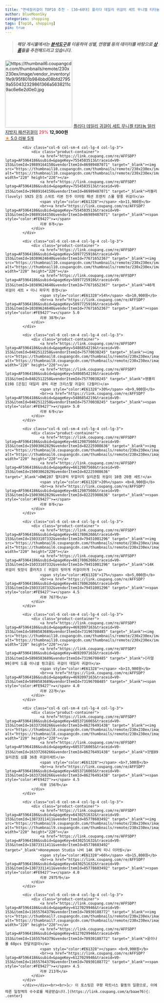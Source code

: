 ```yaml
---
title: "면세점귀걸이 TOP10 추천 - [30~60대] 플리다 데일리 귀걸이 세트 무니켈 티타늄 알러지방지 패션귀걸이"
author: BlueMoonSky
categories: shopping
tags: [Top10, shopping]
pin: true
---
```


> ##### 해당 게시물에서는 [**분석도구**](https://itemscout.io/)를 이용하여 **성별**, **연령별** 등의 데이터를 바탕으로 [**상품**](https://link.coupang.com/a/baae76)들을 추천해드리고 있습니다.
<div class="container"><div class="row">
            <div class="col-6 col-sm-4 col-lg-4 col-lg-3">
                <div class="product-container">
                    <a href="https://link.coupang.com/re/AFFSDP?lptag=AF5964186&subid=&pageKey=7662428869&traceid=V0-153&itemId=20417664971&vendorItemId=79018387087" target="_blank"><img src="https://thumbnail6.coupangcdn.com/thumbnails/remote/230x230ex/image/vendor_inventory/1fe9/95f801b984bbd08bfd27959a550432329861366a5638211c9ac6e6e2d0e0.jpg" alt="https://thumbnail6.coupangcdn.com/thumbnails/remote/230x230ex/image/vendor_inventory/1fe9/95f801b984bbd08bfd27959a550432329861366a5638211c9ac6e6e2d0e0.jpg" width="220" height="220"></a>
                    <a href="https://link.coupang.com/re/AFFSDP?lptag=AF5964186&subid=&pageKey=7662428869&traceid=V0-153&itemId=20417664971&vendorItemId=79018387087" target="_blank">플리다 데일리 귀걸이 세트 무니켈 티타늄 알러지방지 패션귀걸이</a>
                    <span style="color:#E61328">29%</span> <b>12,900원</b>
                    <br><a href="https://link.coupang.com/re/AFFSDP?lptag=AF5964186&subid=&pageKey=7662428869&traceid=V0-153&itemId=20417664971&vendorItemId=79018387087" target="_blank"><span style="color:#FE9427">★</span> 5.0
                    리뷰 5개</a>
                </div>
            </div>
            
            <div class="col-6 col-sm-4 col-lg-4 col-lg-3">
                <div class="product-container">
                    <a href="https://link.coupang.com/re/AFFSDP?lptag=AF5964186&subid=&pageKey=7554583513&traceid=V0-153&itemId=19889164150&vendorItemId=86989487071" target="_blank"><img src="https://thumbnail10.coupangcdn.com/thumbnails/remote/230x230ex/image/vendor_inventory/540a/a9f3b7cdab7b3d57197a6dfc5fb2a25f0bfb4aa2f45f37eefd1502e17662.jpg" alt="https://thumbnail10.coupangcdn.com/thumbnails/remote/230x230ex/image/vendor_inventory/540a/a9f3b7cdab7b3d57197a6dfc5fb2a25f0bfb4aa2f45f37eefd1502e17662.jpg" width="220" height="220"></a>
                    <a href="https://link.coupang.com/re/AFFSDP?lptag=AF5964186&subid=&pageKey=7554583513&traceid=V0-153&itemId=19889164150&vendorItemId=86989487071" target="_blank">러블리(lovely) S925 은침 스위트 리본 진주 이어링 패션 프렌치 스몰 향풍 귀걸이</a>
                    <span style="color:#E61328"></span> <b>11,900원</b>
                    <br><a href="https://link.coupang.com/re/AFFSDP?lptag=AF5964186&subid=&pageKey=7554583513&traceid=V0-153&itemId=19889164150&vendorItemId=86989487071" target="_blank"><span style="color:#FE9427">★</span> 
                    리뷰 0개</a>
                </div>
            </div>
            
            <div class="col-6 col-sm-4 col-lg-4 col-lg-3">
                <div class="product-container">
                    <a href="https://link.coupang.com/re/AFFSDP?lptag=AF5964186&subid=&pageKey=5897725910&traceid=V0-153&itemId=10389624640&vendorItemId=77671652367" target="_blank"><img src="https://thumbnail10.coupangcdn.com/thumbnails/remote/230x230ex/image/vendor_inventory/bb02/63b2ca361b3b05914d6d0dbe860d6825275b5ddbf92d7569ee30d7a5e332.jpg" alt="https://thumbnail10.coupangcdn.com/thumbnails/remote/230x230ex/image/vendor_inventory/bb02/63b2ca361b3b05914d6d0dbe860d6825275b5ddbf92d7569ee30d7a5e332.jpg" width="220" height="220"></a>
                    <a href="https://link.coupang.com/re/AFFSDP?lptag=AF5964186&subid=&pageKey=5897725910&traceid=V0-153&itemId=10389624640&vendorItemId=77671652367" target="_blank">40개 귀걸이 세트 + 미니 파우치 증정</a>
                    <span style="color:#E61328">54%</span> <b>10,900원</b>
                    <br><a href="https://link.coupang.com/re/AFFSDP?lptag=AF5964186&subid=&pageKey=5897725910&traceid=V0-153&itemId=10389624640&vendorItemId=77671652367" target="_blank"><span style="color:#FE9427">★</span> 5.0
                    리뷰 38개</a>
                </div>
            </div>
            
            <div class="col-6 col-sm-4 col-lg-4 col-lg-3">
                <div class="product-container">
                    <a href="https://link.coupang.com/re/AFFSDP?lptag=AF5964186&subid=&pageKey=5486854219&traceid=V0-153&itemId=8482512258&vendorItemId=75770038245" target="_blank"><img src="https://thumbnail8.coupangcdn.com/thumbnails/remote/230x230ex/image/vendor_inventory/65dd/2b4d07f609df95864b5034e736e7e82a312bea7c0eda56fe28e801ed15ce.jpg" alt="https://thumbnail8.coupangcdn.com/thumbnails/remote/230x230ex/image/vendor_inventory/65dd/2b4d07f609df95864b5034e736e7e82a312bea7c0eda56fe28e801ed15ce.jpg" width="220" height="220"></a>
                    <a href="https://link.coupang.com/re/AFFSDP?lptag=AF5964186&subid=&pageKey=5486854219&traceid=V0-153&itemId=8482512258&vendorItemId=75770038245" target="_blank">영블리 E198 [은침] 데일리 큐빅 리본 크리스탈 귀걸이 (2컬러)</a>
                    <span style="color:#E61328">30%</span> <b>9,900원</b>
                    <br><a href="https://link.coupang.com/re/AFFSDP?lptag=AF5964186&subid=&pageKey=5486854219&traceid=V0-153&itemId=8482512258&vendorItemId=75770038245" target="_blank"><span style="color:#FE9427">★</span> 5.0
                    리뷰 6개</a>
                </div>
            </div>
            
            <div class="col-6 col-sm-4 col-lg-4 col-lg-3">
                <div class="product-container">
                    <a href="https://link.coupang.com/re/AFFSDP?lptag=AF5964186&subid=&pageKey=6612987560&traceid=V0-153&itemId=15003062829&vendorItemId=82225908636" target="_blank"><img src="https://thumbnail6.coupangcdn.com/thumbnails/remote/230x230ex/image/vendor_inventory/0e09/89024611322831423f4e1f6814a4322b252014157dc309e5147ccc48f359.jpg" alt="https://thumbnail6.coupangcdn.com/thumbnails/remote/230x230ex/image/vendor_inventory/0e09/89024611322831423f4e1f6814a4322b252014157dc309e5147ccc48f359.jpg" width="220" height="220"></a>
                    <a href="https://link.coupang.com/re/AFFSDP?lptag=AF5964186&subid=&pageKey=6612987560&traceid=V0-153&itemId=15003062829&vendorItemId=82225908636" target="_blank">DWE207 멀티큐빅 무알러지 실리콘침 귀걸이 10종 20종 세트!</a>
                    <span style="color:#E61328">20%</span> <b>8,900원</b>
                    <br><a href="https://link.coupang.com/re/AFFSDP?lptag=AF5964186&subid=&pageKey=6612987560&traceid=V0-153&itemId=15003062829&vendorItemId=82225908636" target="_blank"><span style="color:#FE9427">★</span> 
                    리뷰 0개</a>
                </div>
            </div>
            
            <div class="col-6 col-sm-4 col-lg-4 col-lg-3">
                <div class="product-container">
                    <a href="https://link.coupang.com/re/AFFSDP?lptag=AF5964186&subid=&pageKey=6617806260&traceid=V0-153&itemId=15033107332&vendorItemId=79451001296" target="_blank"><img src="https://thumbnail6.coupangcdn.com/thumbnails/remote/230x230ex/image/vendor_inventory/3c4b/542399b6e519b888a5812aef5783688bddcdc4c41b13e16713b62e5a87ba.jpg" alt="https://thumbnail6.coupangcdn.com/thumbnails/remote/230x230ex/image/vendor_inventory/3c4b/542399b6e519b888a5812aef5783688bddcdc4c41b13e16713b62e5a87ba.jpg" width="220" height="220"></a>
                    <a href="https://link.coupang.com/re/AFFSDP?lptag=AF5964186&subid=&pageKey=6617806260&traceid=V0-153&itemId=15033107332&vendorItemId=79451001296" target="_blank">14K 귀걸이 뒷장식 클러치3 ( 귀걸이 뒷마개 귀걸이마개 )</a>
                    <span style="color:#E61328">17%</span> <b>5,000원</b>
                    <br><a href="https://link.coupang.com/re/AFFSDP?lptag=AF5964186&subid=&pageKey=6617806260&traceid=V0-153&itemId=15033107332&vendorItemId=79451001296" target="_blank"><span style="color:#FE9427">★</span> 4.5
                    리뷰 767개</a>
                </div>
            </div>
            
            <div class="col-6 col-sm-4 col-lg-4 col-lg-3">
                <div class="product-container">
                    <a href="https://link.coupang.com/re/AFFSDP?lptag=AF5964186&subid=&pageKey=4692097163&traceid=V0-153&itemId=5898583689&vendorItemId=73196708485" target="_blank"><img src="https://thumbnail10.coupangcdn.com/thumbnails/remote/230x230ex/image/vendor_inventory/ed90/cebc2989a02e6f1957395594b9b99aa43cbc33eed3f6b946e96a4fddda5c.jpg" alt="https://thumbnail10.coupangcdn.com/thumbnails/remote/230x230ex/image/vendor_inventory/ed90/cebc2989a02e6f1957395594b9b99aa43cbc33eed3f6b946e96a4fddda5c.jpg" width="220" height="220"></a>
                    <a href="https://link.coupang.com/re/AFFSDP?lptag=AF5964186&subid=&pageKey=4692097163&traceid=V0-153&itemId=5898583689&vendorItemId=73196708485" target="_blank">[리얼99]큐빅 드롭 이니셜 핑크골드 귀걸이 데일리 귀걸이</a>
                    <span style="color:#E61328"></span> <b>13,900원</b>
                    <br><a href="https://link.coupang.com/re/AFFSDP?lptag=AF5964186&subid=&pageKey=4692097163&traceid=V0-153&itemId=5898583689&vendorItemId=73196708485" target="_blank"><span style="color:#FE9427">★</span> 4.0
                    리뷰 22개</a>
                </div>
            </div>
            
            <div class="col-6 col-sm-4 col-lg-4 col-lg-3">
                <div class="product-container">
                    <a href="https://link.coupang.com/re/AFFSDP?lptag=AF5964186&subid=&pageKey=6853716065&traceid=V0-153&itemId=16337268266&vendorItemId=86276491438" target="_blank"><img src="https://thumbnail8.coupangcdn.com/thumbnails/remote/230x230ex/image/vendor_inventory/4876/07fb4d02112cc078b06e96427ad77089c07ec3d567afe7a267ed5f651ddc.jpg" alt="https://thumbnail8.coupangcdn.com/thumbnails/remote/230x230ex/image/vendor_inventory/4876/07fb4d02112cc078b06e96427ad77089c07ec3d567afe7a267ed5f651ddc.jpg" width="220" height="220"></a>
                    <a href="https://link.coupang.com/re/AFFSDP?lptag=AF5964186&subid=&pageKey=6853716065&traceid=V0-153&itemId=16337268266&vendorItemId=86276491438" target="_blank">갓템89 실리콘침 심플 36종 귀걸이세트</a>
                    <span style="color:#E61328"></span> <b>7,500원</b>
                    <br><a href="https://link.coupang.com/re/AFFSDP?lptag=AF5964186&subid=&pageKey=6853716065&traceid=V0-153&itemId=16337268266&vendorItemId=86276491438" target="_blank"><span style="color:#FE9427">★</span> 4.5
                    리뷰 156개</a>
                </div>
            </div>
            
            <div class="col-6 col-sm-4 col-lg-4 col-lg-3">
                <div class="product-container">
                    <a href="https://link.coupang.com/re/AFFSDP?lptag=AF5964186&subid=&pageKey=6430251632&traceid=V0-153&itemId=13873311411&vendorItemId=85778603492" target="_blank"><img src="https://thumbnail9.coupangcdn.com/thumbnails/remote/230x230ex/image/vendor_inventory/f203/a8136338294e36430a3be22690e86c367b2f4759e6aa2256ecf2edc0f364.jpg" alt="https://thumbnail9.coupangcdn.com/thumbnails/remote/230x230ex/image/vendor_inventory/f203/a8136338294e36430a3be22690e86c367b2f4759e6aa2256ecf2edc0f364.jpg" width="220" height="220"></a>
                    <a href="https://link.coupang.com/re/AFFSDP?lptag=AF5964186&subid=&pageKey=6430251632&traceid=V0-153&itemId=13873311411&vendorItemId=85778603492" target="_blank">Honeymoon Studio 나비 14K 큐빅 미니 이어링</a>
                    <span style="color:#E61328">66%</span> <b>15,800원</b>
                    <br><a href="https://link.coupang.com/re/AFFSDP?lptag=AF5964186&subid=&pageKey=6430251632&traceid=V0-153&itemId=13873311411&vendorItemId=85778603492" target="_blank"><span style="color:#FE9427">★</span> 4.0
                    리뷰 2975개</a>
                </div>
            </div>
            
            <div class="col-6 col-sm-4 col-lg-4 col-lg-3">
                <div class="product-container">
                    <a href="https://link.coupang.com/re/AFFSDP?lptag=AF5964186&subid=&pageKey=6127029946&traceid=V0-153&itemId=11655764379&vendorItemId=78930188772" target="_blank"><img src="https://thumbnail7.coupangcdn.com/thumbnails/remote/230x230ex/image/vendor_inventory/cd4d/b6850a2a06b1cfefa6137bded1f763863d8ae0196644d7d7e410f10868af.jpg" alt="https://thumbnail7.coupangcdn.com/thumbnails/remote/230x230ex/image/vendor_inventory/cd4d/b6850a2a06b1cfefa6137bded1f763863d8ae0196644d7d7e410f10868af.jpg" width="220" height="220"></a>
                    <a href="https://link.coupang.com/re/AFFSDP?lptag=AF5964186&subid=&pageKey=6127029946&traceid=V0-153&itemId=11655764379&vendorItemId=78930188772" target="_blank">윤이나몰 60pcs 한달귀걸이</a>
                    <span style="color:#E61328"></span> <b>9,900원</b>
                    <br><a href="https://link.coupang.com/re/AFFSDP?lptag=AF5964186&subid=&pageKey=6127029946&traceid=V0-153&itemId=11655764379&vendorItemId=78930188772" target="_blank"><span style="color:#FE9427">★</span> 4.5
                    리뷰 213개</a>
                </div>
            </div>
            </div></div><br><br>[👉 이 포스팅은 쿠팡 파트너스 활동의 일환으로, 이에 따른 일정액의 수수료를 제공받습니다.](https://link.coupang.com/a/baae76){: .center}